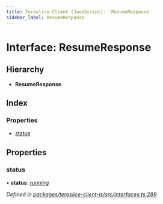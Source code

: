 ```yaml
---
title: Teraslice Client (JavaScript): `ResumeResponse`
sidebar_label: ResumeResponse
---
```


# Interface: ResumeResponse

## Hierarchy

* **ResumeResponse**

## Index

### Properties

* [status](resumeresponse.md#status)

## Properties

###  status

• **status**: *[running](../enums/executionstatus.md#running)*

*Defined in [packages/teraslice-client-js/src/interfaces.ts:289](https://github.com/terascope/teraslice/blob/f95bb5556/packages/teraslice-client-js/src/interfaces.ts#L289)*
